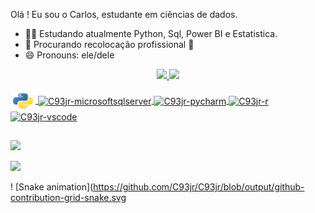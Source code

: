 Olá ! Eu sou o Carlos, estudante em ciências de dados.      

- 👨‍💻 Estudando atualmente Python, Sql, Power BI e Estatistica.
- 🦾 Procurando recolocação profissional 🦾
- 😄 Pronouns: ele/dele


<div align="center">
  <a href="https://github.com/C93jr">
  <img height="180em" src="https://github-readme-stats.vercel.app/api?username=C93jr&show_icons=true&theme=tokyonight&include_all_commits=true&count_private=true"/>
  <img height="180em" src="https://github-readme-stats.vercel.app/api/top-langs/?username=C93jr&layout=compact&langs_count=7&theme=tokyonight"/>
</div>
<div style="display: inline_block"><br>
  
  <img align="center" alt="C93jr-Python" height="30" width="40" src="https://raw.githubusercontent.com/devicons/devicon/master/icons/python/python-original.svg">
  <img align="center" alt="C93jr-microsoftsqlserver" height="30" width="40" src = https://cdn.jsdelivr.net/gh/devicons/devicon/icons/microsoftsqlserver/microsoftsqlserver-plain.svg>
  <img align="center" alt="C93jr-pycharm" height="30" width="40" src = https://cdn.jsdelivr.net/gh/devicons/devicon/icons/pycharm/pycharm-original.svg>
  <img align="center" alt="C93jr-r" height="30" width="40" src = https://cdn.jsdelivr.net/gh/devicons/devicon/icons/r/r-original.svg>
  <img align="center" alt="C93jr-vscode" height="30" width="40" src = https://cdn.jsdelivr.net/gh/devicons/devicon/icons/vscode/vscode-original.svg>
  
  ##
 
<div> 
  
  <a href="https://www.instagram.com/jr_.carlos/" target="_blank"><img src="https://img.shields.io/badge/-Instagram-%23E4405F?style=for-the-badge&logo=instagram&logoColor=white" target="_blank"></a>
 
  <a href="https://www.linkedin.com/in/carlos-henrique-0266481a1/" target="_blank"><img src="https://img.shields.io/badge/-LinkedIn-%230077B5?style=for-the-badge&logo=linkedin&logoColor=white" target="_blank"></a> 
  
 ! [Snake animation](https://github.com/C93jr/C93jr/blob/output/github-contribution-grid-snake.svg
 
</div>
